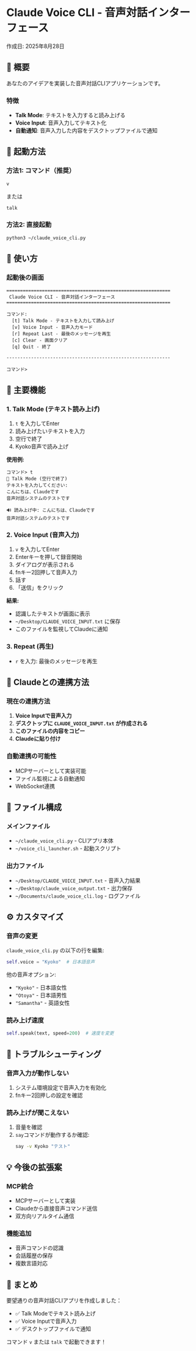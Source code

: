 # Claude Voice CLI - 音声対話インターフェース
作成日: 2025年8月28日

## 🎯 概要
あなたのアイデアを実装した音声対話CLIアプリケーションです。

### 特徴
- **Talk Mode**: テキストを入力すると読み上げる
- **Voice Input**: 音声入力してテキスト化
- **自動通知**: 音声入力した内容をデスクトップファイルで通知

## 🚀 起動方法

### 方法1: コマンド（推奨）
```bash
v
```
または
```bash
talk
```

### 方法2: 直接起動
```bash
python3 ~/claude_voice_cli.py
```

## 📱 使い方

### 起動後の画面
```
============================================================
 Claude Voice CLI - 音声対話インターフェース
============================================================

コマンド:
  [t] Talk Mode - テキストを入力して読み上げ
  [v] Voice Input - 音声入力モード
  [r] Repeat Last - 最後のメッセージを再生
  [c] Clear - 画面クリア
  [q] Quit - 終了

------------------------------------------------------------

コマンド> 
```

## 🎤 主要機能

### 1. Talk Mode (テキスト読み上げ)
1. `t` を入力してEnter
2. 読み上げたいテキストを入力
3. 空行で終了
4. Kyoko音声で読み上げ

**使用例:**
```
コマンド> t
📝 Talk Mode (空行で終了)
テキストを入力してください:
こんにちは、Claudeです
音声対話システムのテストです

🔊 読み上げ中: こんにちは、Claudeです
音声対話システムのテストです
```

### 2. Voice Input (音声入力)
1. `v` を入力してEnter
2. Enterキーを押して録音開始
3. ダイアログが表示される
4. fnキー2回押して音声入力
5. 話す
6. 「送信」をクリック

**結果:**
- 認識したテキストが画面に表示
- `~/Desktop/CLAUDE_VOICE_INPUT.txt` に保存
- このファイルを監視してClaudeに通知

### 3. Repeat (再生)
- `r` を入力: 最後のメッセージを再生

## 🔄 Claudeとの連携方法

### 現在の連携方法
1. **Voice Inputで音声入力**
2. **デスクトップに `CLAUDE_VOICE_INPUT.txt` が作成される**
3. **このファイルの内容をコピー**
4. **Claudeに貼り付け**

### 自動連携の可能性
- MCPサーバーとして実装可能
- ファイル監視による自動通知
- WebSocket連携

## 📁 ファイル構成

### メインファイル
- `~/claude_voice_cli.py` - CLIアプリ本体
- `~/voice_cli_launcher.sh` - 起動スクリプト

### 出力ファイル
- `~/Desktop/CLAUDE_VOICE_INPUT.txt` - 音声入力結果
- `~/Desktop/claude_voice_output.txt` - 出力保存
- `~/Documents/claude_voice_cli.log` - ログファイル

## ⚙️ カスタマイズ

### 音声の変更
`claude_voice_cli.py` の以下の行を編集:
```python
self.voice = "Kyoko"  # 日本語音声
```

他の音声オプション:
- `"Kyoko"` - 日本語女性
- `"Otoya"` - 日本語男性
- `"Samantha"` - 英語女性

### 読み上げ速度
```python
self.speak(text, speed=200)  # 速度を変更
```

## 🔧 トラブルシューティング

### 音声入力が動作しない
1. システム環境設定で音声入力を有効化
2. fnキー2回押しの設定を確認

### 読み上げが聞こえない
1. 音量を確認
2. `say`コマンドが動作するか確認:
   ```bash
   say -v Kyoko "テスト"
   ```

## 💡 今後の拡張案

### MCP統合
- MCPサーバーとして実装
- Claudeから直接音声コマンド送信
- 双方向リアルタイム通信

### 機能追加
- 音声コマンドの認識
- 会話履歴の保存
- 複数言語対応

## 📝 まとめ

要望通りの音声対話CLIアプリを作成しました：
- ✅ Talk Modeでテキスト読み上げ
- ✅ Voice Inputで音声入力
- ✅ デスクトップファイルで通知

コマンド `v` または `talk` で起動できます！